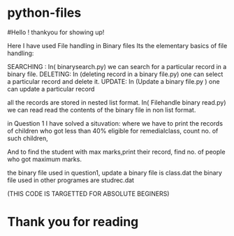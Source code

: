 # python-files

#Hello ! thankyou for showing up!

Here I have used File handling in Binary files
Its the elementary basics of file handling:

SEARCHING : In( binarysearch.py) we can search for a particular record in a binary file.
DELETING: In (deleting record in a binary file.py) one can select a particular record and delete it.
UPDATE: In (Update a binary file.py ) one can update a particular record

all the records are stored in nested list format.
In( Filehandle binary read.py) we can read read the contents of the binary file in non list format.

in Question 1 I have solved a situvation:
where we have to print the records of children who got less than 40%
eligible for remedialclass, count no. of such children,

And to find the student with max marks,print their record, find no. of people who got maximum marks.

the binary file used in question1, update a binary file is class.dat
the binary file used in other programes are studrec.dat

(THIS CODE IS TARGETTED FOR ABSOLUTE BEGINERS)
# Thank you for reading

